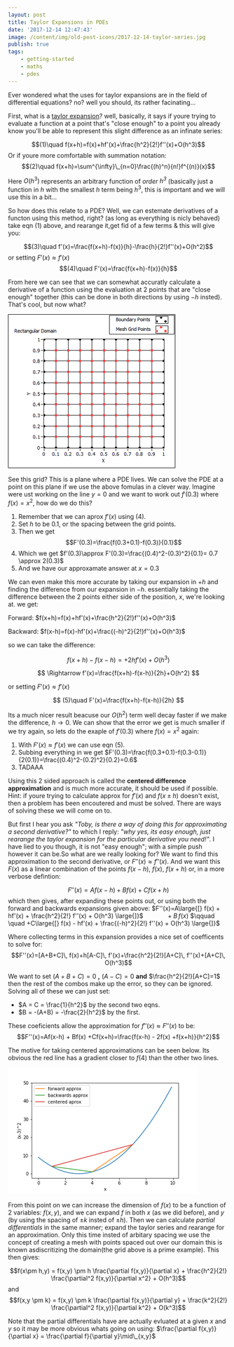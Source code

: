 ```yaml
---
layout: post
title: Taylor Expansions in PDEs
date: '2017-12-14 12:47:43'
image: /content/img/old-post-icons/2017-12-14-taylor-series.jpg
publish: true
tags:
    - getting-started
    - maths
    - pdes
---
```


Ever wondered what the uses for taylor expansions are in the field of differential equations? no? well you should, its rather facinating...

First, what is a [taylor expansion](https://en.wikipedia.org/wiki/Taylor_series)? well, basically, it says if youre trying to evaluate a function at a point that's "close enough" to a point you already know you'll be able to represent this slight difference as an infinate series:

$$(1)\quad f(x+h)=f(x)+hf'(x)+\frac{h^2}{2!}f''(x)+O(h^3)$$
Or if youre more comfortable with summation notation:
$$(2)\quad f(x+h)=\sum^{\infty}\_{n=0}\frac{(h)^n}{n!}f^{(n)}(x)$$

Here $O(h^3)$ represents an arbitrary function of _order $h^3$_ (basically just a function in $h$ with the smallest $h$ term being $h^3$, this is important and we will use this in a bit...

So how does this relate to a PDE?
Well, we can estemate derivatives of a functon using this method, right? (as long as everything is nicly behaved) take eqn (1) above, and rearange it,get fid of a few terms & this will give you:

$$(3)\quad f'(x)=\frac{f(x+h)-f(x)}{h}-\frac{h}{2!}f''(x)+O(h^2)$$
or setting $F'(x)\approx f'(x)$
$$(4)\quad F'(x)=\frac{f(x+h)-f(x)}{h}$$

From here we can see that we can somewhat accuratly calculate a derivative of a function using the evaluation at 2 points that are "close enough" together (this can be done in both directions by using $-h$ insted). That's cool, but now what?

![mesh grid](/content/img/old-posts/2017/12/mesh.gif)

See this grid? This is a plane where a PDE lives. We can solve the PDE at a point on this plane if we use the above fomulas in a clever way. Imagine were ust working on the line $y=0$ and we want to work out $f'(0.3)$ where $f(x)=x^2$, how do we do this?

1.  Remember that we can aprox $f'(x)$ using (4).
2.  Set $h$ to be 0.1, or the spacing between the grid points.
3.  Then we get $$F'(0.3)=\frac{f(0.3+0.1)-f(0.3)}{0.1}$$
4.  Which we get $f'(0.3)\approx F'(0.3)=\frac{(0.4)^2-(0.3)^2}{0.1}= 0.7 \approx 2(0.3)$
5.  And we have our approxamate answer at $x=0.3$

We can even make this more accurate by taking our expansion in $+h$ and finding the difference from our expansion in $-h$. essentially taking the difference between the 2 points either side of the position, $x$, we're looking at. we get:

Forward: $f(x+h)=f(x)+hf'(x)+\frac{h^2}{2!}f''(x)+O(h^3)$

Backward: $f(x-h)=f(x)-hf'(x)+\frac{(-h)^2}{2!}f''(x)+O(h^3)$

so we can take the difference:

$$
f(x+h)-f(x-h)=+2hf'(x)+O(h^3)
$$

$$
\Rightarrow f'(x)=\frac{f(x+h)-f(x-h)}{2h}+O(h^2)
$$

or setting $F'(x)\approx f'(x)$

$$
(5)\quad F'(x)=\frac{f(x+h)-f(x-h)}{2h}
$$

Its a much nicer result beacuse our $O(h^2)$ term well decay faster if we make the difference, $h \rightarrow 0$. We can show that the error we get is much smaller if we try again, so lets do the exaple of $f'(0.3)$ where $f(x)=x^2$ again:

1.  With $F'(x)\approx f'(x)$ we can use eqn (5).
2.  Subbing everything in we get $F'(0.3)=\frac{f(0.3+0.1)-f(0.3-0.1)}{2(0.1)}=\frac{(0.4)^2-(0.2)^2}{0.2}=0.6$
3.  TADAAA

Using this 2 sided approach is called the **centered difference approximation** and is much more accurate, it should be used if possible.
Hint: if youre trying to calculate approx for $f'(x)$ and $f(x\pm h)$ doesn't exist, then a problem has been encoutered and must be solved. There are ways of solving these we will come on to.

But first I hear you ask _"Toby, is there a way of doing this for approximating a second derivative?"_ to which I reply: _"why yes, its easy enough, just rearange the taylor expansion for the particular derivative you need!"_. I have lied to you though, it is not "easy enough"; with a simple push however it can be.So what are we really looking for? We want to find this approximation to the second derivative, or $F''(x)\approx f''(x)$. And we want this $F(x)$ as a linear combination of the points $f(x-h),\ f(x),\ f(x+h)$ or, in a more verbose defintion:

$$F''(x)=Af(x-h) + Bf(x) + Cf(x+h)$$
which then gives, after expanding these points out, or using both the forward and backwards expansions given above:
$F''(x)=A\large{[} f(x) + hf'(x) + \frac{h^2}{2!} f''(x) + O(h^3) \large{]}$
$\qquad \quad +B\,f(x)$
$\qquad \quad +C\large{[} f(x) - hf'(x) + \frac{(-h)^2}{2!} f''(x) + O(h^3) \large{]}$

Where collecting terms in this expansion provides a nice set of coefficents to solve for:
$$F''(x)=[A+B+C]\, f(x)+h[A-C]\, f'(x)+\frac{h^2}{2!}[A+C]\, f''(x)+[A+C]\, O(h^3)$$

We want to set $(A+B+C)=0$ **,** $(A-C)=0$ **and** $\frac{h^2}{2!}[A+C]=1$ then the rest of the combos make up the error, so they can be ignored. Solving all of these we can just set:

-   $A = C = \frac{1}{h^2}$ by the second two eqns.
-   $B = -(A+B) = -\frac{2}{h^2}$ by the first.

These coeficients allow the approximation for $f''(x) \approx F''(x)$ to be:
$$F''(x)=Af(x-h) + Bf(x) +Cf(x+h)=\frac{f(x-h) - 2f(x) +f(x+h)}{h^2}$$

The motive for taking centered approximations can be seen below. Its obvious the red line has a gradient closer to $f(4)$ than the other two lines.

![aprox-graph](/content/img/old-posts/2017/12/aprox-graph.png)

From this point on we can increase the dimension of $f(x)$ to be a function of 2 variables: $f(x,y)$, and we can expand $f$ in both $x$ (as we did before), and $y$ (by using the spacing of $\pm k$ insted of $\pm h$). Then we can calculate _partial differentials_ in the same manner; expand the taylor series and rearange for an approximation. Only this time insted of arbitary spacing we use the concept of creating a mesh with points spaced out over our domain this is known asdiscritizing the domain(the grid above is a prime example). This then gives:

$$f(x\pm h,y) = f(x,y) \pm h \frac{\partial f(x,y)}{\partial x} + \frac{h^2}{2!} \frac{\partial^2 f(x,y)}{\partial x^2} + O(h^3)$$
and
$$f(x,y \pm k) = f(x,y) \pm k \frac{\partial f(x,y)}{\partial y} + \frac{k^2}{2!} \frac{\partial^2 f(x,y)}{\partial k^2} + O(k^3)$$

Note that the partial differentials have are actually evluated at a given $x$ and $y$ so it may be more obvious whats going on using: $\frac{\partial f(x,y)}{\partial x} = \frac{\partial f}{\partial y}\mid\_{x,y}$
